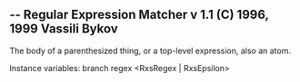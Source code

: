 -- Regular Expression Matcher v 1.1 (C) 1996, 1999 Vassili Bykov--The body of a parenthesized thing, or a top-level expression, also an atom.  Instance variables:	branch		<RxsBranch>	regex		<RxsRegex | RxsEpsilon>